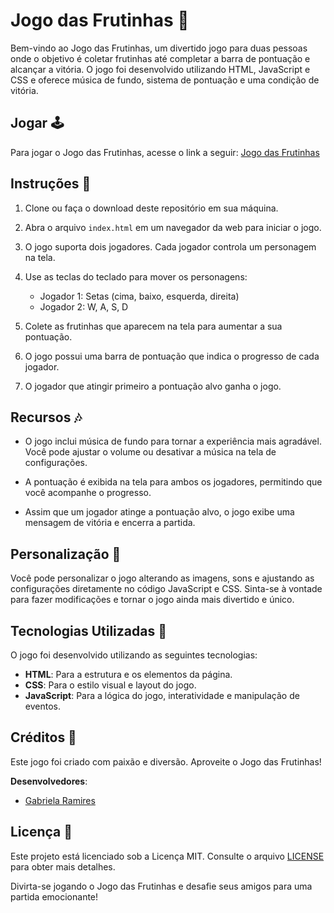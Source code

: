 # Jogo das Frutinhas 🍓

Bem-vindo ao Jogo das Frutinhas, um divertido jogo para duas pessoas onde o objetivo é coletar frutinhas até completar a barra de pontuação e alcançar a vitória. O jogo foi desenvolvido utilizando HTML, JavaScript e CSS e oferece música de fundo, sistema de pontuação e uma condição de vitória.

## Jogar 🕹️
Para jogar o Jogo das Frutinhas, acesse o link a seguir: [Jogo das Frutinhas](https://morango-fast.000webhostapp.com/)
## Instruções 🔰

1. Clone ou faça o download deste repositório em sua máquina.

2. Abra o arquivo `index.html` em um navegador da web para iniciar o jogo.

3. O jogo suporta dois jogadores. Cada jogador controla um personagem na tela.

4. Use as teclas do teclado para mover os personagens:
   - Jogador 1: Setas (cima, baixo, esquerda, direita)
   - Jogador 2: W, A, S, D

5. Colete as frutinhas que aparecem na tela para aumentar a sua pontuação.

6. O jogo possui uma barra de pontuação que indica o progresso de cada jogador.

7. O jogador que atingir primeiro a pontuação alvo ganha o jogo.

## Recursos 🎶

- O jogo inclui música de fundo para tornar a experiência mais agradável. Você pode ajustar o volume ou desativar a música na tela de configurações.

- A pontuação é exibida na tela para ambos os jogadores, permitindo que você acompanhe o progresso.

- Assim que um jogador atinge a pontuação alvo, o jogo exibe uma mensagem de vitória e encerra a partida.


## Personalização 🎨

Você pode personalizar o jogo alterando as imagens, sons e ajustando as configurações diretamente no código JavaScript e CSS. Sinta-se à vontade para fazer modificações e tornar o jogo ainda mais divertido e único.

## Tecnologias Utilizadas 🚀

O jogo foi desenvolvido utilizando as seguintes tecnologias:

- **HTML**: Para a estrutura e os elementos da página.
- **CSS**: Para o estilo visual e layout do jogo.
- **JavaScript**: Para a lógica do jogo, interatividade e manipulação de eventos.

## Créditos 📝

Este jogo foi criado com paixão e diversão. Aproveite o Jogo das Frutinhas!

**Desenvolvedores**:
- [Gabriela Ramires](https://github.com/gabi-ramires)



## Licença 📄

Este projeto está licenciado sob a Licença MIT. Consulte o arquivo [LICENSE](LICENSE) para obter mais detalhes.

Divirta-se jogando o Jogo das Frutinhas e desafie seus amigos para uma partida emocionante!
